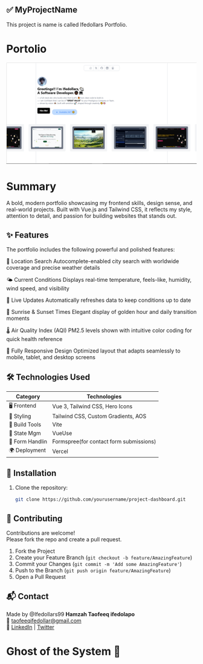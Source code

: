 ## ✅ MyProjectName
This project is name is called Ifedollars Portfolio.

# Portolio 
![Weather](./public/images/ife8.png)


# Summary
A bold, modern portfolio showcasing my frontend skills, design sense, and real-world projects. Built with Vue.js and Tailwind CSS, it reflects my style, attention to detail, and passion for building websites that stands out.

## ✨ Features
The portfolio includes the following powerful and polished features:

📍 Location Search
Autocomplete-enabled city search with worldwide coverage and precise weather details

🌤️ Current Conditions
Displays real-time temperature, feels-like, humidity, wind speed, and visibility

📡 Live Updates
Automatically refreshes data to keep conditions up to date

🌅 Sunrise & Sunset Times
Elegant display of golden hour and daily transition moments

🌡️ Air Quality Index (AQI)
PM2.5 levels shown with intuitive color coding for quick health reference

📱 Fully Responsive Design
Optimized layout that adapts seamlessly to mobile, tablet, and desktop screens

## 🛠️ Technologies Used

| Category        | Technologies                          |
|-----------------|---------------------------------------|
| 🖥️ Frontend     | Vue 3, Tailwind CSS, Hero Icons       |
| 🎨 Styling      | Tailwind CSS, Custom Gradients, AOS   |
| 🚀 Build Tools  | 	Vite                                |
| 🧠 State Mgm    | VueUse                                | 
| 💌 Form Handlin | Formspree(for contact form submissions)|
| 🌍 Deployment   | Vercel                                 |

## 🚀 Installation

1. Clone the repository:
   ```bash
   git clone https://github.com/yourusername/project-dashboard.git

## 🤝 Contributing
Contributions are welcome!  
Please fork the repo and create a pull request.
1. Fork the Project  
2. Create your Feature Branch (`git checkout -b feature/AmazingFeature`)  
3. Commit your Changes (`git commit -m 'Add some AmazingFeature'`)  
4. Push to the Branch (`git push origin feature/AmazingFeature`)  
5. Open a Pull Request


## 📬 Contact
Made by @Ifedollars99
**Hamzah Taofeeq ifedolapo**  
📧 taofeeqifedollar@gmail.com  
🔗 [LinkedIn](https://www.linkedin.com/in/taofeeq-ifedolapo-7890162ba?utm_source=share&utm_campaign=share_via&utm_content=profile&utm_medium=android_app) 
| [Twitter](https://x.com/IfedollarsAvr?t=KWrkgQdZLuh7Y7xaCLCWeg&s=09)
# Ghost of the System 👻

